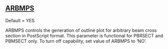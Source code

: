 ## [ARBMPS](https://help.hexagonmi.com/bundle/MSC_Nastran_2022.4/page/Nastran_Combined_Book/qrg/parameters/TOC.ARBMPS.xhtml)

Default = YES

ARBMPS controls the generation of outline plot for arbitrary beam cross section in PostScript format. This parameter is functional for PBRSECT and PBMSECT only. To turn off capability, set value of ARBMPS to ‘NO’.

